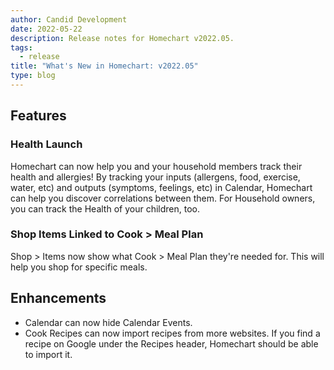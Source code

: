```yaml
---
author: Candid Development
date: 2022-05-22
description: Release notes for Homechart v2022.05.
tags:
  - release
title: "What's New in Homechart: v2022.05"
type: blog
---
```


## Features

### Health Launch

Homechart can now help you and your household members track their health and allergies!  By tracking your inputs (allergens, food, exercise, water, etc) and outputs (symptoms, feelings, etc) in Calendar, Homechart can help you discover correlations between them.  For Household owners, you can track the Health of your children, too.

### Shop Items Linked to Cook > Meal Plan

Shop > Items now show what Cook > Meal Plan they're needed for.  This will help you shop for specific meals.

## Enhancements

- Calendar can now hide Calendar Events.
- Cook Recipes can now import recipes from more websites.  If you find a recipe on Google under the Recipes header, Homechart should be able to import it.
